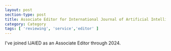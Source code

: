 ```yaml
---
layout: post
section-type: post
title: Associate Editor for International Journal of Artificial Intelligence in Education
category: Category
tags: [ 'reviewing', 'service','editor' ]
---
```

I've joined IJAIED as an Associate Editor through 2024.